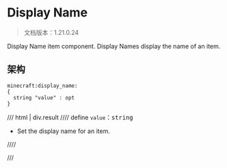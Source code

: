 # Display Name

> 文档版本：1.21.0.24

Display Name item component. Display Names display the name of an item.

## 架构

```mcschema
minecraft:display_name:
{
  string "value" : opt
}

```

/// html | div.result
//// define
`value`：<samp>string</samp>

- Set the display name for an item.


////


///

